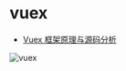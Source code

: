 # vuex

- [Vuex 框架原理与源码分析](https://tech.meituan.com/2017/04/27/vuex-code-analysis.html)

![vuex](https://v3.vuex.vuejs.org/vuex.png)

